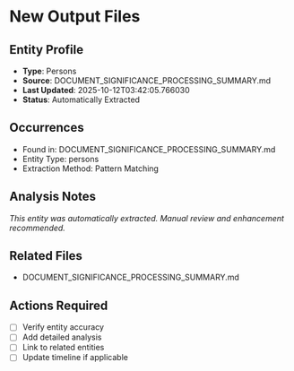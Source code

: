 # New Output Files

## Entity Profile
- **Type**: Persons
- **Source**: DOCUMENT_SIGNIFICANCE_PROCESSING_SUMMARY.md
- **Last Updated**: 2025-10-12T03:42:05.766030
- **Status**: Automatically Extracted

## Occurrences
- Found in: DOCUMENT_SIGNIFICANCE_PROCESSING_SUMMARY.md
- Entity Type: persons
- Extraction Method: Pattern Matching

## Analysis Notes
*This entity was automatically extracted. Manual review and enhancement recommended.*

## Related Files
- DOCUMENT_SIGNIFICANCE_PROCESSING_SUMMARY.md

## Actions Required
- [ ] Verify entity accuracy
- [ ] Add detailed analysis
- [ ] Link to related entities
- [ ] Update timeline if applicable

